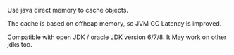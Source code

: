 Use java direct memory to cache objects.  

The cache is based on offheap memory, so JVM GC Latency is improved.


Compatible with open JDK / oracle JDK version 6/7/8. 
It May work on other jdks too.
